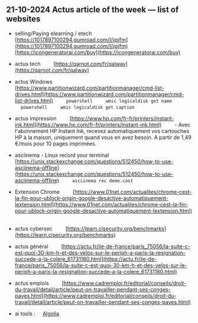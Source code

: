 ## 21-10-2024 Actus article of the week — list of websites

- selling/Paying elearning / etech
    
    [https://1017897100294.gumroad.com/l/jipjfm](https://1017897100294.gumroad.com/l/jipjfm)
    
    [https://icongeneratorai.com/buy](https://icongeneratorai.com/buy)
    

- actus tech
    
    [https://qarnot.com/fr/qalway](https://qarnot.com/fr/qalway)
    
- actus Windows
    
    [https://www.partitionwizard.com/partitionmanager/cmd-list-drives.html](https://www.partitionwizard.com/partitionmanager/cmd-list-drives.html)
    
    ```powershell
    wmic logicaldisk get name
    ```
    
    ```powershell
    wmic logicaldisk get caption
    ```
    

- actus impression
    
    [https://www.hp.com/fr-fr/printers/instant-ink.html](https://www.hp.com/fr-fr/printers/instant-ink.html)
    
    - Avec l'abonnement HP Instant Ink, recevez automatiquement vos cartouches HP à la maison, uniquement quand vous en avez besoin. A partir de 1,49 €/mois pour 10 pages imprimées.

- asciinema - Linux record your terminal
    
    [https://unix.stackexchange.com/questions/512450/how-to-use-asciinema-offline](https://unix.stackexchange.com/questions/512450/how-to-use-asciinema-offline)
    
    `asciinema rec demo.cast`
    

- Extension Chrome
    
    [https://www.01net.com/actualites/chrome-cest-la-fin-pour-ublock-origin-google-desactive-automatiquement-lextension.html](https://www.01net.com/actualites/chrome-cest-la-fin-pour-ublock-origin-google-desactive-automatiquement-lextension.html)
    

- actus cybersec
    
    [https://learn.cisecurity.org/benchmarks](https://learn.cisecurity.org/benchmarks)
    
- actus général
    
    [https://actu.fr/ile-de-france/paris_75056/la-suite-c-est-quoi-30-km-h-et-des-velos-sur-le-periph-a-paris-la-resignation-succede-a-la-colere_61731180.html](https://actu.fr/ile-de-france/paris_75056/la-suite-c-est-quoi-30-km-h-et-des-velos-sur-le-periph-a-paris-la-resignation-succede-a-la-colere_61731180.html)
    
- actus emplois
    
    [https://www.cadremploi.fr/editorial/conseils/droit-du-travail/detail/article/peut-on-travailler-pendant-ses-conges-payes.html](https://www.cadremploi.fr/editorial/conseils/droit-du-travail/detail/article/peut-on-travailler-pendant-ses-conges-payes.html)

- ai tools : 
    [Algolia](https://www.algolia.com/)